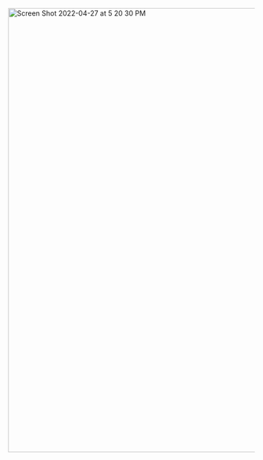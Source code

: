 <img width="907" alt="Screen Shot 2022-04-27 at 5 20 30 PM" src="https://user-images.githubusercontent.com/58959408/165470127-84dbcaa4-3033-4bcd-8f42-25b5f056c5ca.png">
